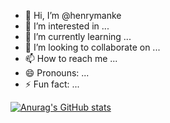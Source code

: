 - 👋 Hi, I’m @henrymanke
- 👀 I’m interested in ...
- 🌱 I’m currently learning ...
- 💞️ I’m looking to collaborate on ...
- 📫 How to reach me ...
- 😄 Pronouns: ...
- ⚡ Fun fact: ...


[![Anurag's GitHub stats](https://github-readme-stats.vercel.app/api?username=henrymanke&hide=stars&show_icons=true&theme=transparent)](https://github.com/anuraghazra/github-readme-stats)
